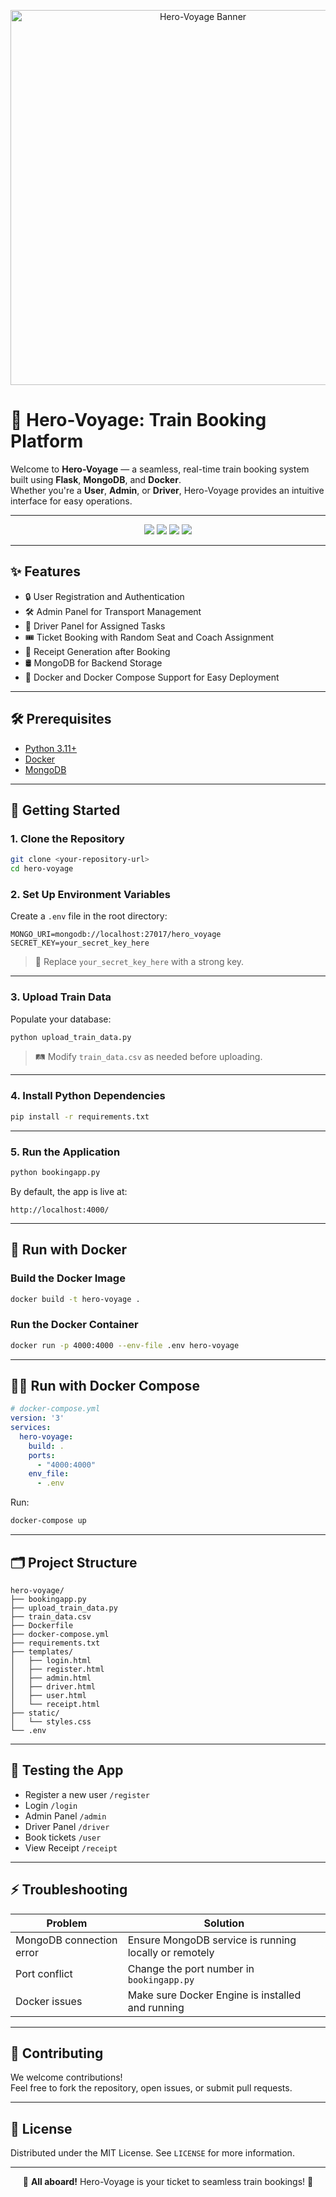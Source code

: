 <p align="center">
  <img src="./.png" alt="Hero-Voyage Banner" width="600"/>
</p>

# 🚂 Hero-Voyage: Train Booking Platform

Welcome to **Hero-Voyage** — a seamless, real-time train booking system built using **Flask**, **MongoDB**, and **Docker**.  
Whether you're a **User**, **Admin**, or **Driver**, Hero-Voyage provides an intuitive interface for easy operations.

---

<p align="center">
  <img src="https://img.shields.io/badge/Python-3.11+-blue?logo=python" />
  <img src="https://img.shields.io/badge/Flask-2.x-black?logo=flask" />
  <img src="https://img.shields.io/badge/MongoDB-6.x-green?logo=mongodb" />
  <img src="https://img.shields.io/badge/Docker-Containerized-blue?logo=docker" />
</p>

---

## ✨ Features

- 🔒 User Registration and Authentication
- 🛠️ Admin Panel for Transport Management
- 🚚 Driver Panel for Assigned Tasks
- 🎟️ Ticket Booking with Random Seat and Coach Assignment
- 📄 Receipt Generation after Booking
- 🛢️ MongoDB for Backend Storage
- 🐳 Docker and Docker Compose Support for Easy Deployment

---

## 🛠️ Prerequisites

- [Python 3.11+](https://www.python.org/)
- [Docker](https://www.docker.com/)
- [MongoDB](https://www.mongodb.com/)

---

## 🚀 Getting Started

### 1. Clone the Repository

```bash
git clone <your-repository-url>
cd hero-voyage
```

### 2. Set Up Environment Variables

Create a `.env` file in the root directory:

```env
MONGO_URI=mongodb://localhost:27017/hero_voyage
SECRET_KEY=your_secret_key_here
```

> 🔐 Replace `your_secret_key_here` with a strong key.

---

### 3. Upload Train Data

Populate your database:

```bash
python upload_train_data.py
```

> 🛤️ Modify `train_data.csv` as needed before uploading.

---

### 4. Install Python Dependencies

```bash
pip install -r requirements.txt
```

---

### 5. Run the Application

```bash
python bookingapp.py
```

By default, the app is live at:

```
http://localhost:4000/
```

---

## 🐳 Run with Docker

### Build the Docker Image

```bash
docker build -t hero-voyage .
```

### Run the Docker Container

```bash
docker run -p 4000:4000 --env-file .env hero-voyage
```

---

## 🐳🚀 Run with Docker Compose

```yaml
# docker-compose.yml
version: '3'
services:
  hero-voyage:
    build: .
    ports:
      - "4000:4000"
    env_file:
      - .env
```

Run:

```bash
docker-compose up
```

---

## 🗂️ Project Structure

```
hero-voyage/
├── bookingapp.py
├── upload_train_data.py
├── train_data.csv
├── Dockerfile
├── docker-compose.yml
├── requirements.txt
├── templates/
│   ├── login.html
│   ├── register.html
│   ├── admin.html
│   ├── driver.html
│   ├── user.html
│   └── receipt.html
├── static/
│   └── styles.css
└── .env
```

---

## 🧪 Testing the App

- Register a new user `/register`
- Login `/login`
- Admin Panel `/admin`
- Driver Panel `/driver`
- Book tickets `/user`
- View Receipt `/receipt`

---

## ⚡ Troubleshooting

| Problem                    | Solution |
| --------------------------- | -------- |
| MongoDB connection error    | Ensure MongoDB service is running locally or remotely |
| Port conflict               | Change the port number in `bookingapp.py` |
| Docker issues               | Make sure Docker Engine is installed and running |

---

## 🤝 Contributing

We welcome contributions!  
Feel free to fork the repository, open issues, or submit pull requests.

---

## 📜 License

Distributed under the MIT License. See `LICENSE` for more information.

---

<p align="center">
  🚂 <b>All aboard!</b> Hero-Voyage is your ticket to seamless train bookings! 🚂
</p>
